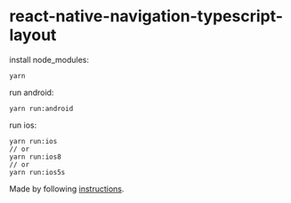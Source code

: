 # react-native-navigation-typescript-layout

install node_modules:
```
yarn
```

run android:
```
yarn run:android
```

run ios:
```
yarn run:ios
// or
yarn run:ios8
// or
yarn run:ios5s 
```

Made by following [instructions](https://wix.github.io/react-native-navigation/#/docs/Installing).
